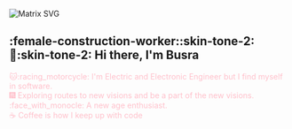 
![Matrix SVG](https://raw.githubusercontent.com/rodrigograca31/rodrigograca31/master/matrix.svg)</br>
## :female-construction-worker::skin-tone-2::wave::skin-tone-2: Hi there, I'm Busra
<font color="pink"> :cat:‍:racing_motorcycle: I'm Electric and Electronic Engineer but I find myself in software. </font>
</br>
<font color="pink">:fireworks: Exploring routes to new visions and be a part of the new visions. </font>
</br>
<font color="pink"> :face_with_monocle: A new age enthusiast. </font>
</br>
<font color="pink">:coffee: Coffee is how I keep up with code</font>
<!---
duygukucukoglu35/duygukucukoglu35 is a ✨ special ✨ repository because its `README.md` (this file) appears on your GitHub profile.
You can click the Preview link to take a look at your changes.
--->
